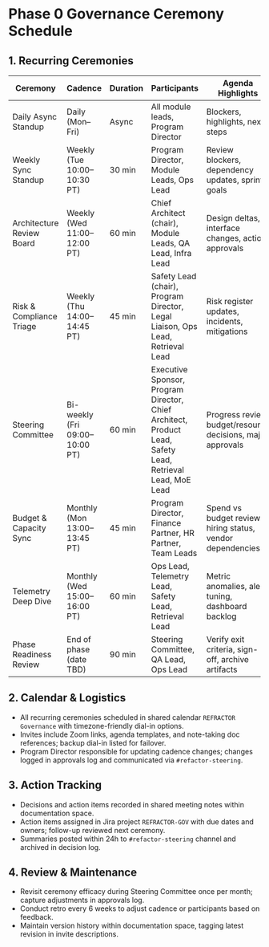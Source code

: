 # Phase 0 Governance Ceremony Schedule

## 1. Recurring Ceremonies
| Ceremony | Cadence | Duration | Participants | Agenda Highlights | Tooling |
|----------|---------|----------|--------------|-------------------|---------|
| Daily Async Standup | Daily (Mon–Fri) | Async | All module leads, Program Director | Blockers, highlights, next steps | Slack `#refactor-standup` thread |
| Weekly Sync Standup | Weekly (Tue 10:00–10:30 PT) | 30 min | Program Director, Module Leads, Ops Lead | Review blockers, dependency updates, sprint goals | Zoom (link in calendar) |
| Architecture Review Board | Weekly (Wed 11:00–12:00 PT) | 60 min | Chief Architect (chair), Module Leads, QA Lead, Infra Lead | Design deltas, interface changes, action approvals | Zoom + FigJam whiteboard |
| Risk & Compliance Triage | Weekly (Thu 14:00–14:45 PT) | 45 min | Safety Lead (chair), Program Director, Legal Liaison, Ops Lead, Retrieval Lead | Risk register updates, incidents, mitigations | Zoom + Jira risk board |
| Steering Committee | Bi-weekly (Fri 09:00–10:00 PT) | 60 min | Executive Sponsor, Program Director, Chief Architect, Product Lead, Safety Lead, Retrieval Lead, MoE Lead | Progress review, budget/resource decisions, major approvals | Zoom |
| Budget & Capacity Sync | Monthly (Mon 13:00–13:45 PT) | 45 min | Program Director, Finance Partner, HR Partner, Team Leads | Spend vs budget review, hiring status, vendor dependencies | Zoom + Forecast spreadsheet |
| Telemetry Deep Dive | Monthly (Wed 15:00–16:00 PT) | 60 min | Ops Lead, Telemetry Lead, Safety Lead, Retrieval Lead | Metric anomalies, alert tuning, dashboard backlog | Zoom + Grafana |
| Phase Readiness Review | End of phase (date TBD) | 90 min | Steering Committee, QA Lead, Ops Lead | Verify exit criteria, sign-off, archive artifacts | Hybrid: Zoom + Confluence workspace |

## 2. Calendar & Logistics
- All recurring ceremonies scheduled in shared calendar `REFRACTOR Governance` with timezone-friendly dial-in options.
- Invites include Zoom links, agenda templates, and note-taking doc references; backup dial-in listed for failover.
- Program Director responsible for updating cadence changes; changes logged in approvals log and communicated via `#refactor-steering`.

## 3. Action Tracking
- Decisions and action items recorded in shared meeting notes within documentation space.
- Action items assigned in Jira project `REFRACTOR-GOV` with due dates and owners; follow-up reviewed next ceremony.
- Summaries posted within 24h to `#refactor-steering` channel and archived in decision log.

## 4. Review & Maintenance
- Revisit ceremony efficacy during Steering Committee once per month; capture adjustments in approvals log.
- Conduct retro every 6 weeks to adjust cadence or participants based on feedback.
- Maintain version history within documentation space, tagging latest revision in invite descriptions.
